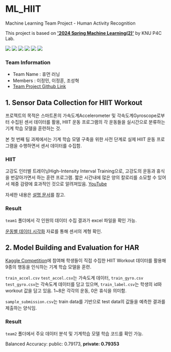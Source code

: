 # ML_HIIT
Machine Learning Team Project - Human Activity Recognition

This project is based on <a href="https://knu-p4c-lab.github.io/lectures/bb2bca2d-537e-5332-82b1-cf8f07ca885b/" target="_blank">**'2024 Spring Machine Learning(2)'**</a> by KNU P4C Lab.

<img src="https://img.shields.io/badge/Python-3776AB?style=for-the-badge&logo=Python&logoColor=white"> <img src="https://img.shields.io/badge/Jupyter-F37626?style=for-the-badge&logo=Jupyter&logoColor=white"> <img src="https://img.shields.io/badge/Kaggle-20BEFF?style=for-the-badge&logo=Kaggle&logoColor=white"> <img src="https://img.shields.io/badge/ScikitLearn-F7931E?style=for-the-badge&logo=ScikitLearn&logoColor=white"> <img src="https://img.shields.io/badge/Tensorflow-FF6F00?style=for-the-badge&logo=Tensorflow&logoColor=white"> <img src="https://img.shields.io/badge/Keras-D00000?style=for-the-badge&logo=Keras&logoColor=white"> 

### Team Information
- Team Name : 휴먼 러닝
- Members : 이정민, 이정훈, 조성혁
- <a href="https://github.com/users/liebenholz/projects/2" target="_blank">Team Project Github Link</a>

## 1. Sensor Data Collection for HIIT Workout

프로젝트의 목적은 스마트폰의 가속도계Accelerometer 및 각속도계Gyroscope로부터 수집된 센서 데이터를 활용, HIIT 운동 프로그램의 각 운동들을 실시간으로 분류하는 기계 학습 모델을 훈련하는 것.

본 첫 번째 팀 과제에서는 기계 학습 모델 구축을 위한 사전 단계로 실제 HIIT 운동 프로그램을 수행하면서 센서 데이터를 수집함.

### HIIT

고강도 인터벌 트레이닝High-Intensity Interval Training으로, 고강도의 운동과 휴식을 번갈아가면서 하는 훈련 프로그램. 짧은 시간내에 많은 양의 칼로리를 소모할 수 있어서 체중 감량에 효과적인 것으로 알려져있음. [YouTube](https://www.youtube.com/watch?v=-hSma-BRzoo)

자세한 내용은 [설명 문서](https://docs.google.com/document/d/1lphQPFxZrGUJ2EBI5urmJG3JM_YP6eW_2CEfZHDD0cU/edit?tab=t.0)를 참고.

### Result
`team1` 폴더에서 각 인원의 데이터 수집 결과가 excel 파일을 확인 가능.

[운동별 데이터 시각화](https://github.com/liebenholz/ML_HIIT/blob/main/team01/graph_check.ipynb) 자료를 통해 센서의 계형 확인.


## 2. Model Building and Evaluation for HAR

<a href="https://www.kaggle.com/competitions/2024-knu-ml-team-asmt" target="_blank">Kaggle Competition</a>에 참여해 학생들이 직접 수집한 HIIT Workout 데이터를 활용해 9종의 행동을 인식하는 기계 학습 모델을 훈련.

`train_accel.csv` `test_accel.csv`는 가속도계 데이터, `train_gyro.csv` `test_gyro.csv`는 각속도계 데이터를 담고 있으며, `train_label.csv`는 학생의 id와 workout 값을 담고 있음. 1~8은 각각의 운동, 0은 휴식을 의미함.


`sample_submission.csv`는 train data를 기반으로 test data의 값들을 예측한 결과를 제출하는 양식임.

### Result

`team2` 폴더에서 주요 데이터 분석 및 기계학습 모델 학습 코드를 확인 가능. 

Balanced Accuracy: public: 0.79173, **private: 0.79353**

